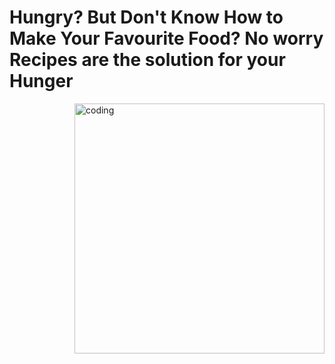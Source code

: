 # Hungry? But Don't Know How to Make Your Favourite Food? No worry Recipes are the solution for your Hunger


<img align="right" alt="coding" width="400" src="https://i.pinimg.com/originals/2c/64/79/2c6479c148dfbe395089a93e8c726f87.gif">
